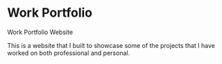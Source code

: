 # Work Portfolio
Work Portfolio Website

This is a website that I built to showcase some of the projects that I have worked on both professional and personal.
